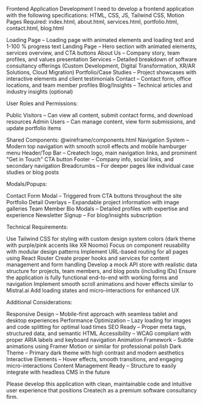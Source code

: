 Frontend Application Development
I need to develop a frontend application with the following specifications: HTML, CSS, JS, Tailwind CSS, Motion
Pages Required: index.html, about.html, services.html, portfolio.html, contact.html, blog.html

Loading Page – Loading page with animated elements and loading text and 1-100 % progress text
Landing Page – Hero section with animated elements, services overview, and CTA buttons
About Us – Company story, team profiles, and values presentation
Services – Detailed breakdown of software consultancy offerings (Custom Development, Digital Transformation, XR/AR Solutions, Cloud Migration)
Portfolio/Case Studies – Project showcases with interactive elements and client testimonials
Contact – Contact form, office locations, and team member profiles
Blog/Insights – Technical articles and industry insights (optional)

User Roles and Permissions: 

Public Visitors – Can view all content, submit contact forms, and download resources
Admin Users – Can manage content, view form submissions, and update portfolio items

Shared Components: 
@wireframe/components.html
Navigation System – Modern top navigation with smooth scroll effects and mobile hamburger menu
Header/Top Bar – Createch logo, main navigation links, and prominent "Get in Touch" CTA button
Footer – Company info, social links, and secondary navigation
Breadcrumbs – For deeper pages like individual case studies or blog posts

Modals/Popups:

Contact Form Modal – Triggered from CTA buttons throughout the site
Portfolio Detail Overlays – Expandable project information with image galleries
Team Member Bio Modals – Detailed profiles with expertise and experience
Newsletter Signup – For blog/insights subscription

Technical Requirements:

Use Tailwind CSS for styling with custom design system colors (dark theme with purple/pink accents like XR Noomo)
Focus on component reusability with modular design patterns
Implement URL-based routing for all pages using React Router
Create proper hooks and services for content management and form handling
Develop a mock API store with realistic data structure for projects, team members, and blog posts (including IDs)
Ensure the application is fully functional end-to-end with working forms and navigation
Implement smooth scroll animations and hover effects similar to Mistral.ai
Add loading states and micro-interactions for enhanced UX

Additional Considerations:

Responsive Design – Mobile-first approach with seamless tablet and desktop experiences
Performance Optimization – Lazy loading for images and code splitting for optimal load times
SEO Ready – Proper meta tags, structured data, and semantic HTML
Accessibility – WCAG compliant with proper ARIA labels and keyboard navigation
Animation Framework – Subtle animations using Framer Motion or similar for professional polish
Dark Theme – Primary dark theme with high contrast and modern aesthetics
Interactive Elements – Hover effects, smooth transitions, and engaging micro-interactions
Content Management Ready – Structure to easily integrate with headless CMS in the future

Please develop this application with clean, maintainable code and intuitive user experience that positions Createch as a premium software consultancy firm.